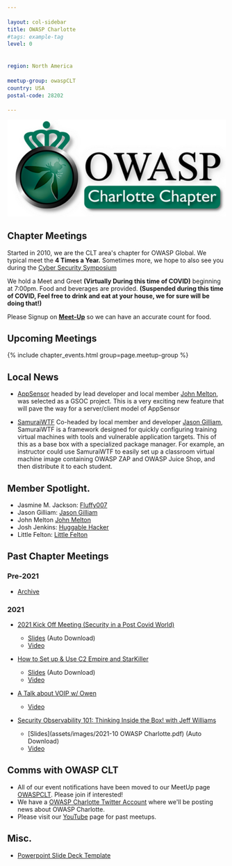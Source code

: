 ```yaml
---

layout: col-sidebar
title: OWASP Charlotte
#tags: example-tag
level: 0


region: North America

meetup-group: owaspCLT
country: USA
postal-code: 28202

---
```

![](assets/images/600_103072722.jpeg)

## Chapter Meetings

Started in 2010, we are the CLT area's chapter for OWASP Global. We typical meet the **4 Times a Year.** Sometimes more, we hope to also see you during the [Cyber Security Symposium](https://cybersecuritysymposium.uncc.edu/)

We hold a Meet and Greet **(Virtually During this time of COVID)** beginning at 7:00pm. Food and beverages are
provided. **(Suspended during this time of COVID, Feel free to drink and eat at your house, we for sure will be doing that!)**

Please Signup on [**Meet-Up**](https://www.meetup.com/owaspCLT) so we
can have an accurate count for food.



## Upcoming Meetings

{% include chapter_events.html group=page.meetup-group %}

<script type='text/javascript'> $(function(){ $(".timeclass").hover(function() { utc_str = $(this).text(); ndx = utc_str.indexOf(':'); st_hour_str = utc_str.substring(0, ndx); st_min_str = utc_str.substring(ndx + 1, ndx + 3); utc_dt = luxon.DateTime.utc(2020, 06, 06, parseInt(st_hour_str), parseInt(st_min_str), 0); start_dt = utc_dt.setZone(luxon.DateTime.local().zoneName); ndx = utc_str.lastIndexOf(':'); end_hour_str = utc_str.substring(ndx - 2, ndx - 1); end_min_str = utc_str.substring(ndx + 1, ndx + 3); utc_dt = luxon.DateTime.utc(2020, 06, 06, parseInt(end_hour_str), parseInt(end_min_str), 0); end_dt = utc_dt.setZone(luxon.DateTime.local().zoneName); popstr = start_dt.toLocaleString(luxon.DateTime.TIME_WITH_SECONDS) + ' to ' + end_dt.toLocaleString(luxon.DateTime.TIME_WITH_SHORT_OFFSET); $(this).prop('title', popstr); }); }); </script>


## Local News

  - [AppSensor](https://github.com/OWASP/www-project-appsensor)
    headed by lead developer and local member [John Melton](https://github.com/jtmelton), was selected
    as a GSOC project. This is a very exciting new feature that will
    pave the way for a server/client model of AppSensor
    
    
  - [SamuraiWTF](https://github.com/SamuraiWTF/samuraiwtf)
    Co-headed by local member and developer  [Jason Gilliam](https://github.com/JGillam), SamuraiWTF is a framework designed for quickly configuring training
    virtual machines with
    tools and vulnerable application targets. This of this as a base box with a specialized package manager. For example, an instructor could use SamuraiWTF to
    easily set up a classroom virtual machine image containing OWASP ZAP and OWASP Juice Shop, and then distribute it to each student.

<!-- end list -->

## Member Spotlight.

  - Jasmine M. Jackson: [Fluffy007](https://thefluffy007.com/)
  - Jason Gilliam: [Jason Gilliam](https://github.com/JGillam)
  - John Melton [John Melton](https://github.com/jtmelton)
  - Josh Jenkins: [Huggable Hacker](https://www.huggablehacker.com/)
  - Little Felton: [Little Felton](https://www.littlefelton.com/)

<!-- end list -->


## Past Chapter Meetings

### **Pre-2021**
  - [Archive](archive.md)
  
### **2021**
  - [2021 Kick Off Meeting (Security in a Post Covid World)](https://www.meetup.com/owaspCLT/events/274975479/)
     - [Slides](assets/images/OWASPCLT_12121.pptx) (Auto Download)
     - [Video](https://youtu.be/p5s1AKOTDf4)

  - [How to Set up & Use C2 Empire and StarKiller](https://www.meetup.com/owaspCLT/events/274988410/)
     - [Slides](assets/images/OWASPCLT_Empire-42121.pptx) (Auto Download)
     - [Video](https://youtu.be/qtqb5hsc2Zw)

  - [A Talk about VOIP w/ Owen](https://www.meetup.com/owaspCLT/events/274988434/)
     - [Video](https://www.youtube.com/watch?v=Ja5NlFjeHWk)
   
  - [Security Observability 101: Thinking Inside the Box! with Jeff Williams](https://www.meetup.com/owaspCLT/events/274988455/)
     - [Slides](assets/images/2021-10 OWASP Charlotte.pdf) (Auto Download)
     - [Video](https://youtu.be/uae3-mUUPBE)
 
## Comms with OWASP CLT

  - All of our event notifications have been moved to our MeetUp page 
    [OWASPCLT](http://www.meetup.com/owaspCLT/). Please join if
    interested! 
  - We have a [OWASP Charlotte Twitter
    Account](http://twitter.com/OWASPCharlotte) where we'll be posting
    news about OWASP Charlotte. 
  - Please visit our [YouTube](https://www.youtube.com/channel/UC8gUuxBL8u6PDiHFdZIgnqg) page for past meetups.
  
## Misc.
  
   - [Powerpoint Slide Deck Template](assets/images/OWASPCLT_Template.pptx)


